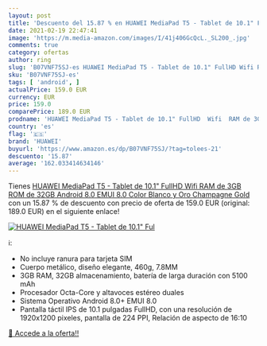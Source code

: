 ```yaml
---
layout: post
title: 'Descuento del 15.87 % en HUAWEI MediaPad T5 - Tablet de 10.1" Ful'
date: 2021-02-19 22:47:41
image: 'https://m.media-amazon.com/images/I/41j406GcQcL._SL200_.jpg'
comments: true
category: ofertas
author: ring
slug: 'B07VNF75SJ-es HUAWEI MediaPad T5 - Tablet de 10.1" FullHD Wifi RAM de...'
sku: 'B07VNF75SJ-es'
tags: [ 'android', ]
actualPrice: 159.0 EUR
currency: EUR
price: 159.0
comparePrice: 189.0 EUR
prodname: 'HUAWEI MediaPad T5 - Tablet de 10.1" FullHD  Wifi  RAM de 3GB  ROM de 32GB  Android 8.0  EMUI 8.0   Color Blanco y Oro  Champagne Gold '
country: 'es'
flag: '🇪🇸'
brand: 'HUAWEI'
buyurl: 'https://www.amazon.es/dp/B07VNF75SJ/?tag=tolees-21'
descuento: '15.87'
average: '162.033414634146'
---
```


Tienes [HUAWEI MediaPad T5 - Tablet de 10.1" FullHD  Wifi  RAM de 3GB  ROM de 32GB  Android 8.0  EMUI 8.0   Color Blanco y Oro  Champagne Gold ](https://www.amazon.es/dp/B07VNF75SJ/?tag=tolees-21) con un 15.87 % de descuento con precio de oferta de 159.0 EUR (original: 189.0 EUR) en el siguiente enlace!

[![HUAWEI MediaPad T5 - Tablet de 10.1" Ful](https://m.media-amazon.com/images/I/41j406GcQcL._SL200_.jpg)](https://www.amazon.es/dp/B07VNF75SJ/?tag=tolees-21)

ℹ️:

- No incluye ranura para tarjeta SIM
- Cuerpo metálico, diseño elegante, 460g, 7.8MM
- 3GB RAM, 32GB almacenamiento, batería de larga duración con 5100 mAh
- Procesador Octa-Core y altavoces estéreo duales
- Sistema Operativo Android 8.0+ EMUI 8.0
- Pantalla táctil IPS de 10.1 pulgadas FullHD, con una resolución de 1920x1200 pixeles, pantalla de 224 PPI, Relación de aspecto de 16:10

[🛒 Accede a la oferta!!](https://www.amazon.es/dp/B07VNF75SJ/?tag=tolees-21)
